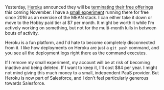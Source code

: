 Yesterday, [Heroku](https://www.heroku.com/) announced they will be
[terminating their free offerings](https://blog.heroku.com/next-chapter) this
coming November.  I have a
[small experiment](https://afternoon-cliffs-9951.herokuapp.com/Books.html)
running there for free since 2016 as an exercise of the MEAN stack.  I can
either take it down or move to the Hobby paid tier at $7 per month.  It might be
worth it while I'm actively working on something, but not for the multi-month
lulls in between bouts of activity.

Heroku is a fun platform, and I'd hate to become completely disconnected from
it.  I like how deployments on Heroku are just a `git push` command, and you see
all the deployment logs right there as the command executes.

If I remove my small experiment, my account will be at risk of becoming inactive
and being deleted.  If I want to keep it, I'll cost $84 per year.  I might not
mind giving this much money to a small, independent PaaS provider.  But Heroku
is now part of Salesforce, and I don't feel particularly generous towards
Salesforce.
